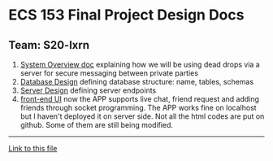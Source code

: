 # ECS 153 Final Project Design Docs

## Team: S20-lxrn

1. [System Overview doc](https://drive.google.com/open?id=1IcOdwrLCkMLTloHzCs40QoAPKALc6yp9Idbgoxn7XNE) explaining how we will be using dead drops via a server for secure messaging between private parties
2. [Database Design](https://drive.google.com/open?id=1CwaiUK4NBgboTmCGACoL0nrbz92aiH9jH1Y0kP213aI) defining database structure: name, tables, schemas
3. [Server Design](https://drive.google.com/open?id=1CCT0qwcj22Xd-gN1lyAWmXCmTvgSAgmGQEKaVYkR6Vc) defining server endpoints
4. [front-end UI]() now the APP supports live chat, friend request and adding friends through socket programming. The APP works fine on localhost but I haven't deployed it on server side. Not all the html codes are put on github. Some of them are still being modified. 
---

[Link to this file](design_docs.md)
